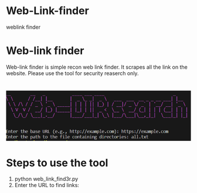 # Web-Link-finder
weblink finder
# Web-link finder
Web-link finder is simple recon web link finder. It scrapes all the link on the website.  Please use the tool for security reaserch only.
#
![web-link finder logo](https://raw.githubusercontent.com/OFD5/Web-DIR-Search/main/Web-Dir%20search.png)
# Steps to use the tool 
1. python web_link_find3r.py
2. Enter the URL to find links: 

#
